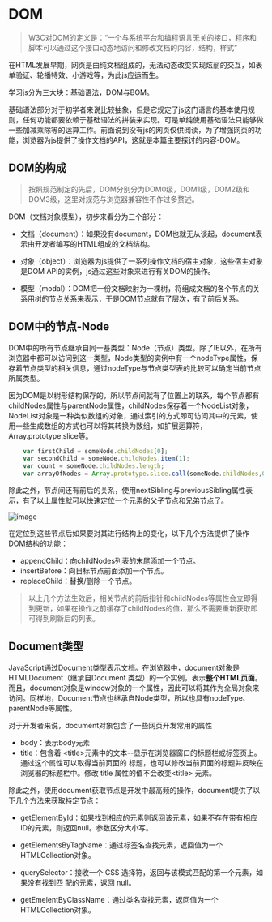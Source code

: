 # DOM

> W3C对DOM的定义是：“一个与系统平台和编程语言无关的接口，程序和脚本可以通过这个接口动态地访问和修改文档的内容，结构，样式”

在HTML发展早期，网页是由纯文档组成的，无法动态改变实现炫丽的交互，如表单验证、轮播特效、小游戏等，为此js应运而生。

学习js分为三大块：基础语法，DOM与BOM。

基础语法部分对于初学者来说比较抽象，但是它规定了js这门语言的基本使用规则，任何功能都要依赖于基础语法的拼装来实现。可是单纯使用基础语法只能够做一些加减乘除等的运算工作。前面说到没有js的网页仅供阅读，为了增强网页的功能，浏览器为js提供了操作文档的API，这就是本篇主要探讨的内容-DOM。

## DOM的构成

> 按照规范制定的先后，DOM分别分为DOM0级，DOM1级，DOM2级和DOM3级，这里对规范与浏览器兼容性不作过多赘述。

DOM（文档对象模型），初步来看分为三个部分：

- 文档（document）：如果没有document，DOM也就无从谈起，document表示由开发者编写的HTML组成的文档结构。

- 对象（object）：浏览器为js提供了一系列操作文档的宿主对象，这些宿主对象是DOM API的实例，js通过这些对象来进行有关DOM的操作。

- 模型（modal）：DOM把一份文档映射为一棵树，将组成文档的各个节点的关系用树的节点关系来表示，于是DOM节点就有了层次，有了前后关系。

## DOM中的节点-Node

DOM中的所有节点继承自同一基类型：Node（节点）类型。除了IE以外，在所有浏览器中都可以访问到这一类型，Node类型的实例中有一个nodeType属性，保存着节点类型的相关信息，通过nodeType与节点类型表的比较可以确定当前节点所属类型。

因为DOM是以树形结构保存的，所以节点间就有了位置上的联系，每个节点都有childNodes属性与parentNode属性，childNodes保存着一个NodeList对象，NodeList对象是一种类似数组的对象，通过索引的方式即可访问其中的元素，使用一些生成数组的方式也可以将其转换为数组，如扩展运算符，Array.prototype.slice等。

```js
    var firstChild = someNode.childNodes[0];
    var secondChild = someNode.childNodes.item(1);
    var count = someNode.childNodes.length;
    var arrayOfNodes = Array.prototype.slice.call(someNode.childNodes,0);
```

除此之外，节点间还有前后的关系，使用nextSibling与previousSibling属性表示，有了以上属性就可以快速定位一个元素的父子节点和兄弟节点了。

![image](https://note.youdao.com/yws/public/resource/3da3e0371ceaa1192d223135911f773a/xmlnote/9A23A4BF1D2842C798FB8C3F39C427C9/6264)

在定位到这些节点后如果要对其进行结构上的变化，以下几个方法提供了操作DOM结构的功能：

- appendChild：向childNodes列表的末尾添加一个节点。
- insertBefore：向目标节点前面添加一个节点。
- replaceChild：替换/删除一个节点。

> 以上几个方法生效后，相关节点的前后指针和childNodes等属性会立即得到更新，如果在操作之前缓存了childNodes的值，那么不需要重新获取即可得到刷新后的列表。

## Document类型

JavaScript通过Document类型表示文档。在浏览器中，document对象是HTMLDocument（继承自Document 类型）的一个实例，表示**整个HTML页面**。而且，document对象是window对象的一个属性，因此可以将其作为全局对象来访问。同样地，Document节点也继承自Node类型，所以也具有nodeType、parentNode等属性。

对于开发者来说，document对象包含了一些网页开发常用的属性

- body：表示body元素
- title：包含着 \<title>元素中的文本--显示在浏览器窗口的标题栏或标签页上。通过这个属性可以取得当前页面的 标题，也可以修改当前页面的标题并反映在浏览器的标题栏中。修改 title 属性的值不会改变\<title> 元素。

除此之外，使用document获取节点是开发中最高频的操作，document提供了以下几个方法来获取特定节点：

- getElementById：如果找到相应的元素则返回该元素，如果不存在带有相应ID的元素，则返回null。参数区分大小写。

- getElementsByTagName：通过标签名查找元素，返回值为一个HTMLCollection对象。

- querySelector：接收一个 CSS 选择符，返回与该模式匹配的第一个元素，如果没有找到匹 配的元素，返回 null。
- getEmelentByClassName：通过类名查找元素，返回值为一个HTMLCollection对象。
